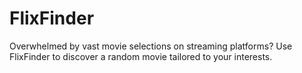 # FlixFinder
Overwhelmed by vast movie selections on streaming platforms? Use FlixFinder to discover a random movie tailored to your interests.
